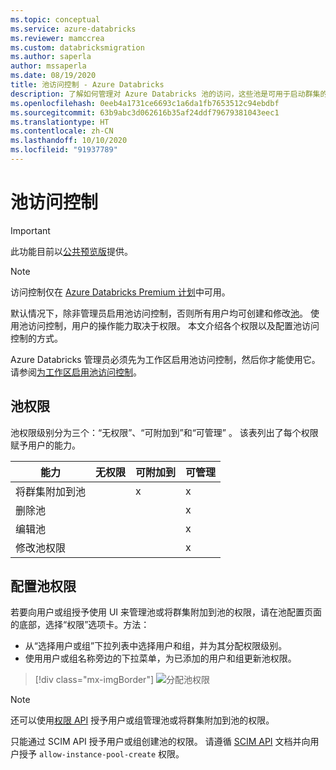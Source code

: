 ```yaml
---
ms.topic: conceptual
ms.service: azure-databricks
ms.reviewer: mamccrea
ms.custom: databricksmigration
ms.author: saperla
author: mssaperla
ms.date: 08/19/2020
title: 池访问控制 - Azure Databricks
description: 了解如何管理对 Azure Databricks 池的访问，这些池是可用于启动群集的一组空闲的现成可用实例。
ms.openlocfilehash: 0eeb4a1731ce6693c1a6da1fb7653512c94ebdbf
ms.sourcegitcommit: 63b9abc3d062616b35af24ddf79679381043eec1
ms.translationtype: HT
ms.contentlocale: zh-CN
ms.lasthandoff: 10/10/2020
ms.locfileid: "91937789"
---
```

# <a name="pool-access-control"></a>池访问控制

> [!IMPORTANT]
>
> 此功能目前以[公共预览版](../../release-notes/release-types.md)提供。

> [!NOTE]
>
> 访问控制仅在 [Azure Databricks Premium 计划](https://databricks.com/product/azure-pricing)中可用。

默认情况下，除非管理员启用池访问控制，否则所有用户均可创建和修改[池](../../clusters/instance-pools/index.md)。 使用池访问控制，用户的操作能力取决于权限。 本文介绍各个权限以及配置池访问控制的方式。

Azure Databricks 管理员必须先为工作区启用池访问控制，然后你才能使用它。 请参阅[为工作区启用池访问控制](../../administration-guide/access-control/pool-acl.md)。

## <a name="pool-permissions"></a>池权限

池权限级别分为三个：“无权限”、“可附加到”和“可管理”  。 该表列出了每个权限赋予用户的能力。

| 能力                               | 无权限    | 可附加到     | 可管理    |
|---------------------------------------|-------------------|-------------------|---------------|
| 将群集附加到池                |                   | x                 | x             |
| 删除池                           |                   |                   | x             |
| 编辑池                             |                   |                   | x             |
| 修改池权限               |                   |                   | x             |

## <a name="configure-pool-permissions"></a>配置池权限

若要向用户或组授予使用 UI 来管理池或将群集附加到池的权限，请在池配置页面的底部，选择“权限”选项卡。方法：

* 从“选择用户或组”下拉列表中选择用户和组，并为其分配权限级别。
* 使用用户或组名称旁边的下拉菜单，为已添加的用户和组更新池权限。

> [!div class="mx-imgBorder"]
> ![分配池权限](../../_static/images/access-control/pool-permissions.png)

> [!NOTE]
>
> 还可以使用[权限 API](../../_static/api-refs/permissions-azure.yaml) 授予用户或组管理池或将群集附加到池的权限。

只能通过 SCIM API 授予用户或组创建池的权限。 请遵循 [SCIM API](../../dev-tools/api/latest/scim/index.md) 文档并向用户授予 `allow-instance-pool-create` 权限。